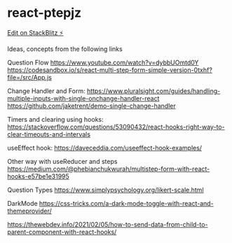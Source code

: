 # react-ptepjz

[Edit on StackBlitz ⚡️](https://stackblitz.com/edit/react-ptepjz)


Ideas, concepts from the following links

Question Flow
https://www.youtube.com/watch?v=dybbUOmtd0Y
https://codesandbox.io/s/react-multi-step-form-simple-version-0txhf?file=/src/App.js

Change Handler and Form:
https://www.pluralsight.com/guides/handling-multiple-inputs-with-single-onchange-handler-react
https://github.com/jaketrent/demo-single-change-handler

Timers and clearing using hooks:
https://stackoverflow.com/questions/53090432/react-hooks-right-way-to-clear-timeouts-and-intervals

useEffect hook:
https://daveceddia.com/useeffect-hook-examples/


Other way with useReducer and steps
https://medium.com/@phebianchukwurah/multistep-form-with-react-hooks-e57be1e31995

Question Types
https://www.simplypsychology.org/likert-scale.html

DarkMode 
https://css-tricks.com/a-dark-mode-toggle-with-react-and-themeprovider/

https://thewebdev.info/2021/02/05/how-to-send-data-from-child-to-parent-component-with-react-hooks/